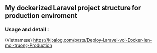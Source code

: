 ## My dockerized Laravel project structure for production enviroment

### Usage and detail :
(Vietnamese)
https://kipalog.com/posts/Deploy-Laravel-voi-Docker-len-moi-truong-Production



